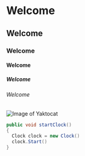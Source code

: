 # Welcome
## Welcome
### Welcome
#### Welcome
##### Welcome
###### Welcome

![Image of Yaktocat](https://octodex.github.com/images/yaktocat.png)


``` csharp
public void startClock()
{
  Clock clock = new Clock()
  clock.Start()
}
```
